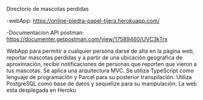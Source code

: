 Directorio de mascotas perdidas

-webApp: https://online-piedra-papel-tijera.herokuapp.com/

-Documentacion API postman: https://documenter.getpostman.com/view/17589460/UVC3kTrx

WebApp para permitir a cualquier persona darse de alta en la pàgina web, reportar mascotas perdidas y a partir de una ubicaciòn geografica de aproximaciòn, recibir notificaciones de personas que reporten que vieron a tus mascotas. Se aplica una arquitectura MVC. Se utiliza TypeScript como lenguaje de programación y Parcel para su posterior transpilación. Utiliza PostgreSQL como base de datos y sequelize para su manipulaciòn. La web esta desplegada en Heroku
